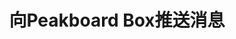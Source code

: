 ---
layout: article
title: 向Peakboard Box推送消息
description: 
  - 模板来源于“向Peakboard推送消息”帮助文档，您可以在我们的帮助网站上查看该[文档]（https://help.peakboard.com/misc/en-push-messages.html）。它展示了如何向Peakboard Box发送http消息。
lang: cn
weight: 200
isDraft: false
ref: Example_Push_Messages
category:
    - Scripting
image: Example_Push_Messages_EN.png
download: Example_Push_Messages_EN.pbmx
overview_description:
overview_benefits:
overview_data_sources:
---